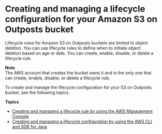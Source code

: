 # Creating and managing a lifecycle configuration for your Amazon S3 on Outposts bucket<a name="S3OutpostsLifecycleManaging"></a>

Lifecycle rules for Amazon S3 on Outposts buckets are limited to object deletion\. You can use lifecycle rules to define when to initiate object deletion based on age or date\. You can create, enable, disable, or delete a lifecycle rule\.

**Note**  
The AWS account that creates the bucket owns it and is the only one that can create, enable, disable, or delete a lifecycle rule\.

To create and manage the lifecycle configuration for your S3 on Outposts bucket, see the following topics\.

**Topics**
+ [Creating and managing a lifecycle rule by using the AWS Management Console](S3OutpostsLifecycleConsole.md)
+ [Creating and managing a lifecycle configuration by using the AWS CLI and SDK for Java](S3OutpostsLifecycleCLIJava.md)